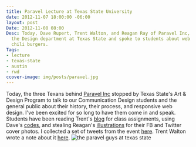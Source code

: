 ```yaml
---
title: Paravel Lecture at Texas State University
date: 2012-11-07 18:00:00 -06:00
layout: post
Date: 2012-11-08 08:00
Desc: Today, Dave Rupert, Trent Walton, and Reagan Ray of Paravel Inc, stopped by
  the Design department at Texas State and spoke to students about web design. And
  chili burgers.
Tags:
- lecture
- texas-state
- austin
- rwd
ccover-image: img/posts/paravel.jpg
---
```


Today, the three Texans behind <a href="http://www.paravelinc.com">Paravel Inc</a> stopped by Texas State's Art &amp; Design Program to talk to our Communication Design students and the general public about their history, their process, and responsive web design. I've been excited for so long to have them come in and speak. Students have been reading Trent's <a href="http://www.trentwalton.com">blog</a> for class assignments, using Dave's <a href="https://github.com/davatron5000">codes</a>, and stealing Reagan's <a href="http://reaganray.com/">illustrations</a> for their FB and Twitter cover photos.
I collected a set of tweets from the event <a href="http://storify.com/samkap/paravel-lecture-texas-state-university" target="_blank">here</a>. Trent Walton wrote a note about it <a href="http://trentwalton.com/2012/11/08/thank-you-texas-state/" target="_blank">here</a>.
<img src="{{ base.url }}/img/posts/paravel.jpg" alt="the paravel guys at texas state">
